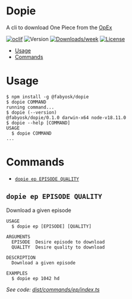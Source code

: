 Dopie
=================

A cli to download One Piece from the [OpEx](https://onepieceex.net)

[![oclif](https://img.shields.io/badge/cli-oclif-brightgreen.svg)](https://oclif.io)
![Version](https://img.shields.io/npm/v/oclif-hello-world.svg)
[![Downloads/week](https://img.shields.io/npm/dw/oclif-hello-world.svg)](https://npmjs.org/package/@fabyosk/dopie)
[![License](https://img.shields.io/npm/l/oclif-hello-world.svg)](https://github.com/FabyoSK/dopie/blob/main/package.json)

<!-- toc -->
* [Usage](#usage)
* [Commands](#commands)
<!-- tocstop -->
# Usage
<!-- usage -->
```sh-session
$ npm install -g @fabyosk/dopie
$ dopie COMMAND
running command...
$ dopie (--version)
@fabyosk/dopie/0.1.0 darwin-x64 node-v18.11.0
$ dopie --help [COMMAND]
USAGE
  $ dopie COMMAND
...
```
<!-- usagestop -->
# Commands
<!-- commands -->
* [`dopie ep EPISODE QUALITY`](#dopie-ep-episode-quality)

## `dopie ep EPISODE QUALITY`

Download a given episode

```
USAGE
  $ dopie ep [EPISODE] [QUALITY]

ARGUMENTS
  EPISODE  Desire episode to download
  QUALITY  Desire quality to download

DESCRIPTION
  Download a given episode

EXAMPLES
  $ dopie ep 1042 hd
```

_See code: [dist/commands/ep/index.ts](https://github.com/FabyoSK/dopie/blob/v0.1.0/dist/commands/ep/index.ts)_
<!-- commandsstop -->
